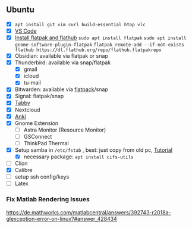 ## Ubuntu
- [x] `apt install git vim curl build-essential htop vlc`
- [x] [VS Code](https://code.visualstudio.com/docs/setup/linux)
- [x] [Install flatpak and flathub](https://flathub.org/setup/Ubuntu)
`sudo apt install flatpak`
`sudo apt install gnome-software-plugin-flatpak`
`flatpak remote-add --if-not-exists flathub https://dl.flathub.org/repo/flathub.flatpakrepo`
- [x] Obsidian: available via flatpak or snap
- [x] Thunderbird: available via snap/flatpak
	- [x] gmail
	- [x] icloud
	- [x] tu-mail
- [x] Bitwarden: available via [flatpack](https://flathub.org/apps/com.bitwarden.desktop)/snap
- [x] Signal: flatpak/snap
- [x] [Tabby](https://tabby.sh/)
- [x] Nextcloud
- [x] [Anki](https://docs.ankiweb.net/platform/linux/installing.html)
- [x] Gnome Extension
	- [ ] Astra Monitor (Resource Monitor)
	- [ ] GSConnect
	- [ ] ThinkPad Thermal
- [x] Setup samba in `/etc/fstab` , best: just copy from old pc, [Tutorial](https://linuxconfig.org/how-to-mount-a-samba-shared-directory-at-boot)
	- [x] necessary package: `apt install cifs-utils`
- [ ] Clion
- [x] Calibre
- [ ] setup ssh config/keys
- [ ] Latex

### Fix Matlab Rendering Issues
https://de.mathworks.com/matlabcentral/answers/392743-r2018a-glexception-error-on-linux?#answer_428434